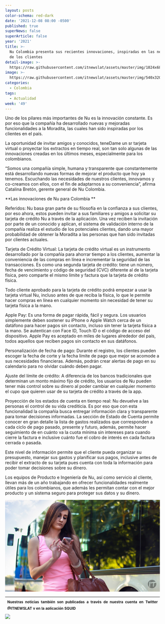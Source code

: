 ```yaml
---
layout: posts
color-schema: red-dark
date: '2021-12-08 08:00 -0500'
published: true
superNews: false
superArticle: false
year: '2021'
title: >-
  Nu Colombia presenta sus recientes innovaciones, inspiradas en las necesidades
  de los clientes 
detail-image: >-
  https://raw.githubusercontent.com/itnewslat/assets/master/img/1024x680/Mujer-celular-g.jpg
image: >-
  https://raw.githubusercontent.com/itnewslat/assets/master/img/540x320/Mujer-celular-p.jpg
categories:
  - Colombia
tags:
  - Actualidad
week: '49'
---
```

Uno de los pilares más importantes de Nu es la innovación constante. Es por eso que la compañía ha desarrollado nuevas y mejoradas funcionalidades a la Moradita, las cuales han sido inspiradas por los clientes en el país. 

La oportunidad de invitar amigos y conocidos, teneDame un sr tarjeta virtual o proyectar los extractos en tiempo real, son tan solo algunas de las innovaciones creadas en los últimos meses, especialmente para los colombianos. 

“Somos una compañía simple, humana y transparente que constantemente está desarrollando nuevas formas de mejorar el producto que hoy ya tenemos. Escuchando las necesidades de nuestros clientes, innovamos y co-creamos con ellos, con el fin de adaptarnos a su conveniencia”, afirma Catalina Bretón, gerente general de Nu Colombia. 

**Las innovaciones de Nu para Colombia **

Referidos: Nu basa gran parte de su filosofía en la confianza a sus clientes, por eso ahora, estos pueden invitar a sus familiares y amigos a solicitar su tarjeta de crédito Nu a través de la aplicación. Una vez reciben la invitación por parte de un conocido y aplican, el sistema de validación interno de la compañía realiza el estudio de los potenciales clientes, dando una mayor probabilidad de obtener la Moradita a las personas que han sido invitadas por clientes actuales. 
 
Tarjeta de Crédito Virtual: La tarjeta de crédito virtual es un instrumento desarrollado por la compañía para ahorrar tiempo a los clientes, aumentar la conveniencia de las compras en línea e incrementar la seguridad de las transacciones. Es como una segunda tarjeta de crédito: tiene un número, fecha de vencimiento y código de seguridad (CVC) diferente al de la tarjeta física, pero comparte el mismo límite y factura que la tarjeta de crédito física.
 
Todo cliente aprobado para la tarjeta de crédito podrá empezar a usar la tarjeta virtual Nu, incluso antes de que reciba la física, lo que le permite hacer compras en línea en cualquier momento sin necesidad de tener su tarjeta física a la mano. 
 
Apple Pay: Es una forma de pagar rápida, fácil y segura. Los usuarios simplemente deben sostener su iPhone o Apple Watch cerca de un datáfono para hacer pagos sin contacto, incluso sin tener la tarjeta física a la mano. Se autentican con Face ID, Touch ID o el código de acceso del dispositivo. Apple Pay es aceptado en miles de lugares alrededor del país, todos aquellos que reciben pagos sin contacto en sus datáfonos. 
 
Personalización de fecha de pago:  Durante el registro, los clientes pueden escoger la fecha de corte y la fecha límite de pago que mejor se acomode a sus necesidades financieras. Además, podrán crear alertas de pago en su calendario para no olvidar cuándo deben pagar.
 
Ajuste del límite de crédito: A diferencia de los bancos tradicionales que determinan un monto máximo fijo de crédito, los usuarios de Nu pueden tener más control sobre su dinero al poder cambiar en cualquier momento el cupo que quieren usar de su tarjeta de crédito a través de la app.
 
Proyección de los estados de cuenta en tiempo real: Nu devuelve a las personas el control de su vida crediticia. Es por eso que con esta funcionalidad la compañía busca entregar información clara y transparente para tomar decisiones informadas. La sección de Estado de Cuenta permite conocer en gran detalle la lista de gastos realizados que corresponden a cada ciclo de pago pasado, presente y futuro, además, permite hacer seguimiento de en cuánto va la cuota mínima sin intereses para cuando cierre la factura e inclusive cuánto fue el cobro de interés en cada factura cerrada o pasada.

Este nivel de información permite que el cliente pueda organizar su presupuesto, manejar sus gastos y planificar sus pagos, inclusive antes de recibir el extracto de su tarjeta pues cuenta con toda la información para poder tomar decisiones sobre su dinero. 
 
Los equipos de Producto e Ingeniería de Nu, así como servicio al cliente, llevan más de un año trabajando en ofrecer funcionalidades realmente útiles para los colombianos, que además les permitan contar con el mejor producto y un sistema seguro para proteger sus datos y su dinero. 

![](https://raw.githubusercontent.com/itnewslat/assets/master/img/540x320/Mujer-celular-p.jpg)

<table style="height: 42px;" width="569">
<tbody>
<tr>
<td style="text-align: justify;"><sub><strong>Nuestras noticias también son publicadas a través de nuestra cuenta en Twitter <a href="https://twitter.com/itnewslat?lang=es">@ITNEWSLAT</a> y en la aplicación <a href="https://squidapp.co/en/">SQUID</a></strong></sub></td>
</tr>
</tbody>
</table>

<img src="https://tracker.metricool.com/c3po.jpg?hash=56f88a41e39ab42c063cc51676587a04"/>